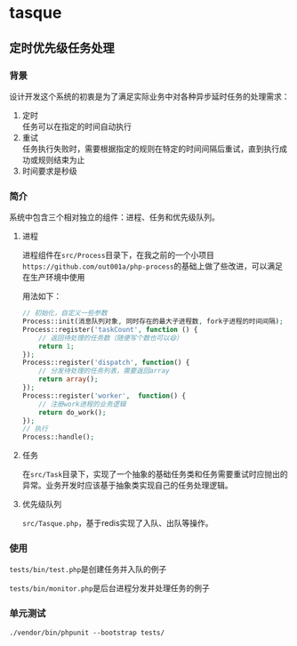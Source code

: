 # tasque

## 定时优先级任务处理

### 背景

设计开发这个系统的初衷是为了满足实际业务中对各种异步延时任务的处理需求：
1. 定时  
任务可以在指定的时间自动执行
2. 重试  
任务执行失败时，需要根据指定的规则在特定的时间间隔后重试，直到执行成功或规则结束为止
3. 时间要求是秒级

### 简介

系统中包含三个相对独立的组件：进程、任务和优先级队列。

1. 进程

    进程组件在`src/Process`目录下，在我之前的一个小项目`https://github.com/out001a/php-process`的基础上做了些改进，可以满足在生产环境中使用

    用法如下：
    ```php
    // 初始化，自定义一些参数
    Process::init(消息队列对象, 同时存在的最大子进程数, fork子进程的时间间隔);
    Process::register('taskCount', function () {
        // 返回待处理的任务数（随便写个数也可以😄）
        return 1;
    });
    Process::register('dispatch', function() {
        // 分发待处理的任务列表，需要返回array
        return array();
    });
    Process::register('worker',  function() {
        // 注册work进程的业务逻辑
        return do_work();
    });
    // 执行
    Process::handle();
    ```
    
2. 任务

    在`src/Task`目录下，实现了一个抽象的基础任务类和任务需要重试时应抛出的异常。业务开发时应该基于抽象类实现自己的任务处理逻辑。

3. 优先级队列

    `src/Tasque.php`，基于redis实现了入队、出队等操作。

### 使用

`tests/bin/test.php`是创建任务并入队的例子

`tests/bin/monitor.php`是后台进程分发并处理任务的例子

### 单元测试

`./vendor/bin/phpunit --bootstrap tests/`
